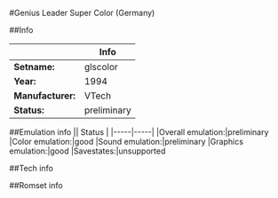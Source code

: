 #Genius Leader Super Color (Germany)

##Info

||Info|
|-----|-----|
|**Setname:**|glscolor
|**Year:**|1994
|**Manufacturer:**|VTech
|**Status:**|preliminary

##Emulation info
|| Status |
|-----|-----|
|Overall emulation:|preliminary
|Color emulation:|good
|Sound emulation:|preliminary
|Graphics emulation:|good
|Savestates:|unsupported

##Tech info

##Romset info

<!--- START OF EDITED COMMENT DO NOT TOUCH TEXT ABOVE-->
